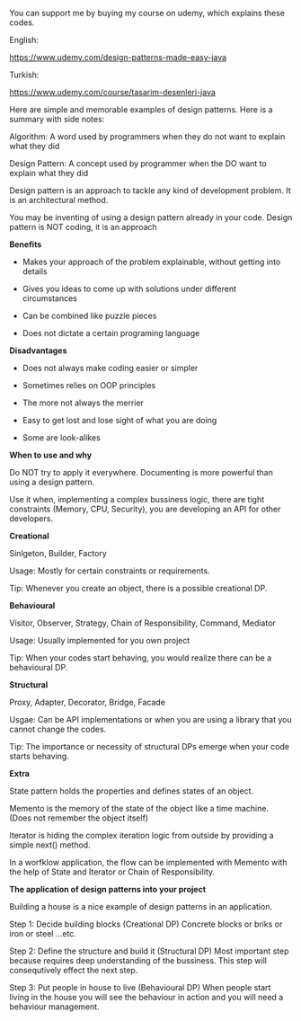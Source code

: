 You can support me by buying my course on udemy, which explains these codes.

English:

https://www.udemy.com/design-patterns-made-easy-java

Turkish:

https://www.udemy.com/course/tasarim-desenleri-java

Here are simple and memorable examples of design patterns. Here is a summary with side notes:

Algorithm: A word used by programmers when they do not want to explain what they did

Design Pattern: A concept used by programmer when the DO want to explain what they did

Design pattern is an approach to tackle any kind of development problem. It is an architectural method.

You may be inventing of using a design pattern already in your code. Design pattern is NOT coding, it is an approach

<b>Benefits</b>

- Makes your approach of the problem explainable, without getting into details

- Gives you ideas to come up with solutions under different circumstances

- Can be combined like puzzle pieces

- Does not dictate a certain programing language

<b>Disadvantages</b>

- Does not always make coding easier or simpler

- Sometimes relies on OOP principles

- The more not always the merrier

- Easy to get lost and lose sight of what you are doing

- Some are look-alikes

<b>When to use and why</b>

Do NOT try to apply it everywhere. Documenting is more powerful than using a design pattern.

Use it when, implementing a complex bussiness logic, there are tight constraints (Memory, CPU, Security), you are developing an API for other developers.

<b>Creational</b>

Sinlgeton, Builder, Factory

Usage: Mostly for certain constraints or requirements.

Tip: Whenever you create an object, there is a possible creational DP.

<b>Behavioural</b>

Visitor, Observer, Strategy, Chain of Responsibility, Command, Mediator

Usage: Usually implemented for you own project

Tip: When your codes start behaving, you would reailze there can be a behavioural DP.

<b>Structural</b>

Proxy, Adapter, Decorator, Bridge, Facade

Usgae: Can be API implementations or when you are using a library that you cannot change the codes.

Tip: The importance or necessity of structural DPs emerge when your code starts behaving.

<b>Extra</b>

State pattern holds the properties and defines states of an object.

Memento is the memory of the state of the object like a time machine. (Does not remember the object itself)

Iterator is hiding the complex iteration logic from outside by providing a simple next() method.

In a worfklow application, the flow can be implemented with Memento with the help of State and Iterator or Chain of Responsibility.

<b>The application of design patterns into your project</b>

Building a house is a nice example of design patterns in an application.

Step 1: Decide building blocks (Creational DP)
Concrete blocks or briks or iron or steel ...etc.

Step 2: Define the structure and build it (Structural DP)
Most important step because requires deep understanding of the bussiness. This step will consequtively effect the next step.

Step 3: Put people in house to live (Behavioural DP)
When people start living in the house you will see the behaviour in action and you will need a behaviour management.
